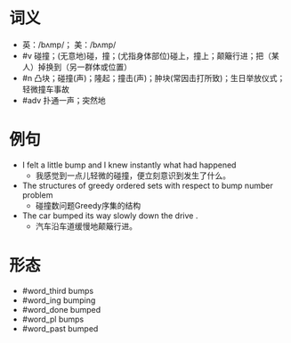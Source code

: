 # 词义
- 英：/bʌmp/； 美：/bʌmp/
- #v 碰撞；(无意地)碰，撞；(尤指身体部位)碰上，撞上；颠簸行进；把（某人）掉换到（另一群体或位置）
- #n 凸块；碰撞(声)；隆起；撞击(声)；肿块(常因击打所致)；生日举放仪式；轻微撞车事故
- #adv 扑通一声；突然地
# 例句
- I felt a little bump and I knew instantly what had happened
	- 我感觉到一点儿轻微的碰撞，便立刻意识到发生了什么。
- The structures of greedy ordered sets with respect to bump number problem
	- 碰撞数问题Greedy序集的结构
- The car bumped its way slowly down the drive .
	- 汽车沿车道缓慢地颠簸行进。
# 形态
- #word_third bumps
- #word_ing bumping
- #word_done bumped
- #word_pl bumps
- #word_past bumped
